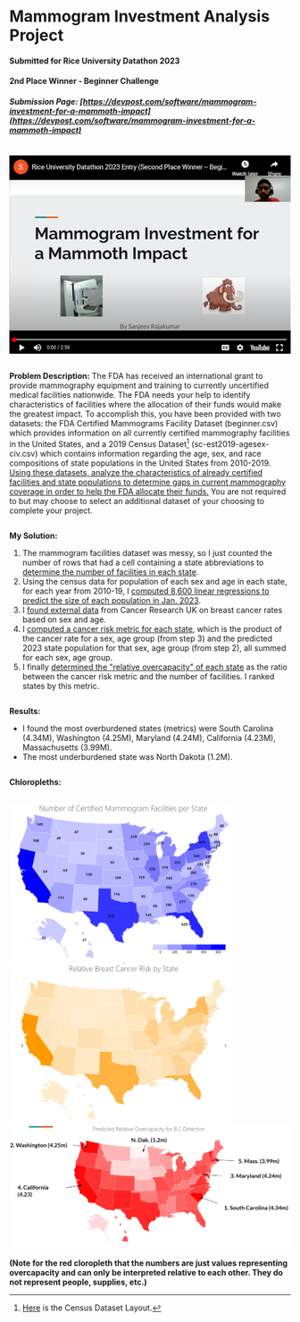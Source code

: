 #  Mammogram Investment Analysis Project
####  Submitted for Rice University Datathon 2023
#### 2nd Place Winner - Beginner Challenge
##### Submission Page: [https://devpost.com/software/mammogram-investment-for-a-mammoth-impact](https://devpost.com/software/mammogram-investment-for-a-mammoth-impact)
<pre>
</pre>
[![ScreenShot](README%20Images/ytvid.png)](https://youtu.be/KR5FAVb8hns)
<pre>
</pre>
**Problem Description:** 
The FDA has received an international grant to provide mammography equipment and training to currently uncertified medical facilities nationwide. The FDA needs your help to identify characteristics of facilities where the allocation of their funds would make the greatest impact. To accomplish this, you have been provided with two datasets: the FDA Certified Mammograms Facility Dataset (beginner.csv) which provides information on all currently certified mammography facilities in the United States, and a 2019 Census Dataset[^1] (sc-est2019-agesex-civ.csv) which contains information regarding the age, sex, and race compositions of state populations in the United States from 2010-2019. <ins>Using these datasets, analyze the characteristics of already certified facilities and state populations to determine gaps in current mammography coverage in order to help the FDA allocate their funds.</ins> You are not required to but may choose to select an additional dataset of your choosing to complete your project.

[^1]: [Here](https://www2.census.gov/programs-surveys/popest/technical-documentation/file-layouts/2010-2019/sc-est2019-agesex-civ.pdf) is the Census Dataset Layout.
<pre>
</pre>
**My Solution:** 
1. The mammogram facilities dataset was messy, so I just counted the number of rows that had a cell containing a state abbreviations to <ins>determine the number of facilities in each state</ins>.
2. Using the census data for population of each sex and age in each state, for each year from 2010-19, I <ins>computed 8,600 linear regressions to predict the size of each population in Jan. 2023</ins>.
3. I <ins>found external [data](https://tinyurl.com/3p8zv28p)</ins> from Cancer Research UK on breast cancer rates based on sex and age.
4. I <ins>computed a cancer risk metric for each state</ins>, which is the product of the cancer rate for a sex, age group (from step 3) and the predicted 2023 state population for that sex, age group (from step 2), all summed for each sex, age group.
5. I finally <ins>determined the "relative overcapacity" of each state</ins> as the ratio between the cancer risk metric and the number of facilities. I ranked states by this metric.
<pre>
</pre>
**Results:**
- I found the most overburdened states (metrics) were South Carolina (4.34M), Washington (4.25M), Maryland (4.24M), California (4.23M), Massachusetts (3.99M).
- The most underburdened state was North Dakota (1.2M).
<pre>
</pre>
**Chloropleths:**
<pre>
</pre>
<img src="README%20Images/certified_facilities_chloropleth.png" width="400"><img src="README%20Images/breast_cancer_risk_chloropleth.png" width="400">
<img src="README%20Images/overcapacity_chloropleth.png" width="900">

**(Note for the red cloropleth that the numbers are just values representing overcapacity and can only be interpreted relative to each other. They do not represent people, supplies, etc.)**
